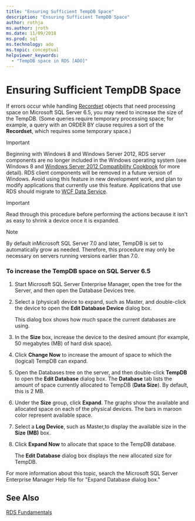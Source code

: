 ```yaml
---
title: "Ensuring Sufficient TempDB Space"
description: "Ensuring Sufficient TempDB Space"
author: rothja
ms.author: jroth
ms.date: 11/09/2018
ms.prod: sql
ms.technology: ado
ms.topic: conceptual
helpviewer_keywords:
  - "TempDB space in RDS [ADO]"
---
```

# Ensuring Sufficient TempDB Space
If errors occur while handling [Recordset](../../reference/ado-api/recordset-object-ado.md) objects that need processing space on Microsoft SQL Server 6.5, you may need to increase the size of the TempDB. (Some queries require temporary processing space; for example, a query with an ORDER BY clause requires a sort of the **Recordset**, which requires some temporary space.)  
  
> [!IMPORTANT]
>  Beginning with Windows 8 and Windows Server 2012, RDS server components are no longer included in the Windows operating system (see Windows 8 and [Windows Server 2012 Compatibility Cookbook](https://www.microsoft.com/download/details.aspx?id=27416) for more detail). RDS client components will be removed in a future version of Windows. Avoid using this feature in new development work, and plan to modify applications that currently use this feature. Applications that use RDS should migrate to [WCF Data Service](/dotnet/framework/wcf/).  
  
> [!IMPORTANT]
>  Read through this procedure before performing the actions because it isn't as easy to shrink a device once it is expanded.  
  
> [!NOTE]
>  By default inMicrosoft SQL Server 7.0 and later, TempDB is set to automatically grow as needed. Therefore, this procedure may only be necessary on servers running versions earlier than 7.0.  
  
### To increase the TempDB space on SQL Server 6.5  
  
1.  Start Microsoft SQL Server Enterprise Manager, open the tree for the Server, and then open the Database Devices tree.  
  
2.  Select a (physical) device to expand, such as Master, and double-click the device to open the **Edit Database Device** dialog box.  
  
     This dialog box shows how much space the current databases are using.  
  
3.  In the **Size** box, increase the device to the desired amount (for example, 50 megabytes (MB) of hard disk space).  
  
4.  Click **Change Now** to increase the amount of space to which the (logical) TempDB can expand.  
  
5.  Open the Databases tree on the server, and then double-click **TempDB** to open the **Edit Database** dialog box. The **Database** tab lists the amount of space currently allocated to TempDB (**Data Size**). By default, this is 2 MB.  
  
6.  Under the **Size** group, click **Expand**. The graphs show the available and allocated space on each of the physical devices. The bars in maroon color represent available space.  
  
7.  Select a **Log Device**, such as Master,to display the available size in the **Size (MB)** box.  
  
8.  Click **Expand Now** to allocate that space to the TempDB database.  
  
     The **Edit Database** dialog box displays the new allocated size for TempDB.  
  
 For more information about this topic, search the Microsoft SQL Server Enterprise Manager Help file for "Expand Database dialog box."  
  
## See Also  
 [RDS Fundamentals](./rds-fundamentals.md)